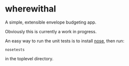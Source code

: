 wherewithal
===========

A simple, extensible envelope budgeting app.

Obviously this is currently a work in progress.

An easy way to run the unit tests is to install [nose](https://nose.readthedocs.org), then run:

    nosetests
    
in the toplevel directory.
